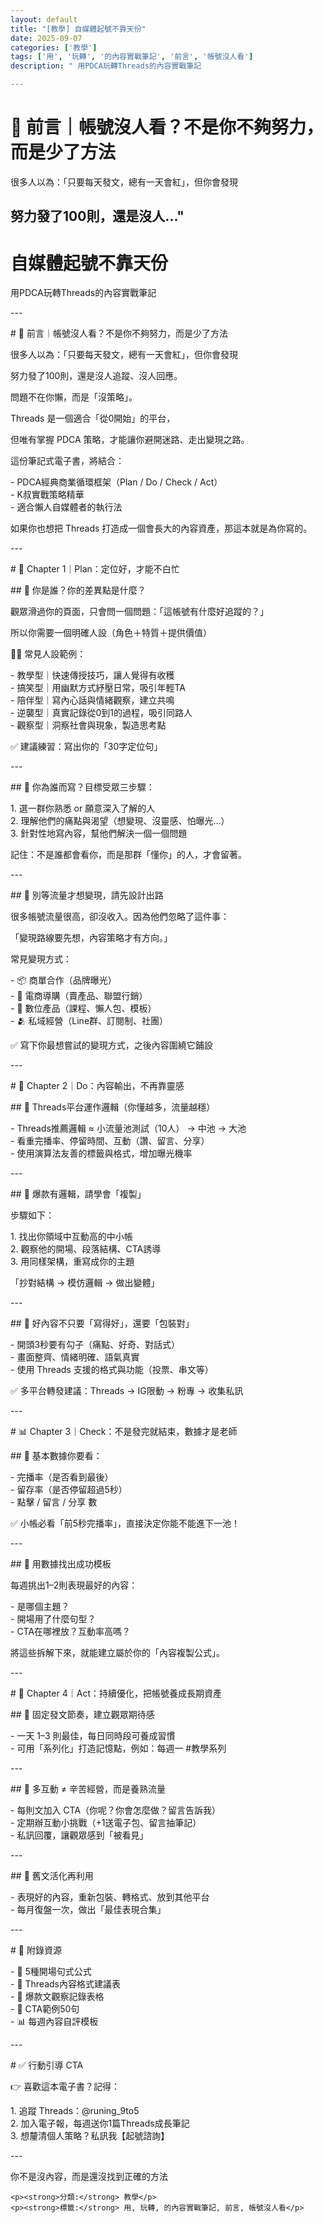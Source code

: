 ```yaml
---
layout: default
title: "[教學] 自媒體起號不靠天份"
date: 2025-09-07
categories: ['教學']
tags: ['用', '玩轉', '的內容實戰筆記', '前言', '帳號沒人看']
description: " 用PDCA玩轉Threads的內容實戰筆記

---
```


# 🧩 前言｜帳號沒人看？不是你不夠努力，而是少了方法

很多人以為：「只要每天發文，總有一天會紅」，但你會發現

努力發了100則，還是沒人..."
---

<div class="card-section">
    <h1>自媒體起號不靠天份</h1>
    <p> 用PDCA玩轉Threads的內容實戰筆記</p>
<p>---</p>
<p># 🧩 前言｜帳號沒人看？不是你不夠努力，而是少了方法</p>
<p>很多人以為：「只要每天發文，總有一天會紅」，但你會發現</p>
<p>努力發了100則，還是沒人追蹤、沒人回應。</p>
<p>問題不在你懶，而是「沒策略」。</p>
<p>Threads 是一個適合「從0開始」的平台，</p>
<p>但唯有掌握 PDCA 策略，才能讓你避開迷路、走出變現之路。</p>
<p>這份筆記式電子書，將結合：</p>
<p>- PDCA經典商業循環框架（Plan / Do / Check / Act）<br>- K叔實戰策略精華<br>- 適合懶人自媒體者的執行法</p>
<p>如果你也想把 Threads 打造成一個會長大的內容資產，那這本就是為你寫的。</p>
<p>---</p>
<p># 📍 Chapter 1｜Plan：定位好，才能不白忙</p>
<p>## 🔸 你是誰？你的差異點是什麼？</p>
<p>觀眾滑過你的頁面，只會問一個問題：「這帳號有什麼好追蹤的？」</p>
<p>所以你需要一個明確人設（角色＋特質＋提供價值）</p>
<p>🧑‍🎤 常見人設範例：</p>
<p>- 教學型｜快速傳授技巧，讓人覺得有收穫<br>- 搞笑型｜用幽默方式紓壓日常，吸引年輕TA<br>- 陪伴型｜寫內心話與情緒觀察，建立共鳴<br>- 逆襲型｜真實記錄從0到1的過程，吸引同路人<br>- 觀察型｜洞察社會與現象，製造思考點</p>
<p>✅ 建議練習：寫出你的「30字定位句」</p>
<p>---</p>
<p>## 🔸 你為誰而寫？目標受眾三步驟：</p>
<p>1. 選一群你熟悉 or 願意深入了解的人<br>2. 理解他們的痛點與渴望（想變現、沒靈感、怕曝光…）<br>3. 針對性地寫內容，幫他們解決一個一個問題</p>
<p>記住：不是誰都會看你，而是那群「懂你」的人，才會留著。</p>
<p>---</p>
<p>## 🔸 別等流量才想變現，請先設計出路</p>
<p>很多帳號流量很高，卻沒收入。因為他們忽略了這件事：</p>
<p>「變現路線要先想，內容策略才有方向。」</p>
<p>常見變現方式：</p>
<p>- 📦 商單合作（品牌曝光）<br>- 🛒 電商導購（賣產品、聯盟行銷）<br>- 🧠 數位產品（課程、懶人包、模板）<br>- 🫂 私域經營（Line群、訂閱制、社團）</p>
<p>✅ 寫下你最想嘗試的變現方式，之後內容圍繞它鋪設</p>
<p>---</p>
<p># 🚀 Chapter 2｜Do：內容輸出，不再靠靈感</p>
<p>## 🔸 Threads平台運作邏輯（你懂越多，流量越穩）</p>
<p>- Threads推薦邏輯 ≈ 小流量池測試（10人） → 中池 → 大池<br>- 看重完播率、停留時間、互動（讚、留言、分享）<br>- 使用演算法友善的標籤與格式，增加曝光機率</p>
<p>---</p>
<p>## 🔸 爆款有邏輯，請學會「複製」</p>
<p>步驟如下：</p>
<p>1. 找出你領域中互動高的中小帳<br>2. 觀察他的開場、段落結構、CTA誘導<br>3. 用同樣架構，重寫成你的主題</p>
<p>「抄對結構 → 模仿邏輯 → 做出變體」</p>
<p>---</p>
<p>## 🔸 好內容不只要「寫得好」，還要「包裝對」</p>
<p>- 開頭3秒要有勾子（痛點、好奇、對話式）<br>- 畫面整齊、情緒明確、語氣真實<br>- 使用 Threads 支援的格式與功能（投票、串文等）</p>
<p>✅ 多平台轉發建議：Threads → IG限動 → 粉專 → 收集私訊</p>
<p>---</p>
<p># 📊 Chapter 3｜Check：不是發完就結束，數據才是老師</p>
<p>## 🔸 基本數據你要看：</p>
<p>- 完播率（是否看到最後）<br>- 留存率（是否停留超過5秒）<br>- 點擊 / 留言 / 分享 數</p>
<p>✅ 小帳必看「前5秒完播率」，直接決定你能不能進下一池！</p>
<p>---</p>
<p>## 🔸 用數據找出成功模板</p>
<p>每週挑出1–2則表現最好的內容：</p>
<p>- 是哪個主題？<br>- 開場用了什麼句型？<br>- CTA在哪裡放？互動率高嗎？</p>
<p>將這些拆解下來，就能建立屬於你的「內容複製公式」。</p>
<p>---</p>
<p># 🔁 Chapter 4｜Act：持續優化，把帳號養成長期資產</p>
<p>## 🔸 固定發文節奏，建立觀眾期待感</p>
<p>- 一天 1–3 則最佳，每日同時段可養成習慣<br>- 可用「系列化」打造記憶點，例如：每週一 #教學系列</p>
<p>---</p>
<p>## 🔸 多互動 ≠ 辛苦經營，而是養熟流量</p>
<p>- 每則文加入 CTA（你呢？你會怎麼做？留言告訴我）<br>- 定期辦互動小挑戰（+1送電子包、留言抽筆記）<br>- 私訊回覆，讓觀眾感到「被看見」</p>
<p>---</p>
<p>## 🔸 舊文活化再利用</p>
<p>- 表現好的內容，重新包裝、轉格式、放到其他平台<br>- 每月復盤一次，做出「最佳表現合集」</p>
<p>---</p>
<p># 🎁 附錄資源</p>
<p>- 🔖 5種開場句式公式<br>- 🧰 Threads內容格式建議表<br>- 📓 爆款文觀察記錄表格<br>- 📎 CTA範例50句<br>- 📊 每週內容自評模板</p>
<p>---</p>
<p># ✅ 行動引導 CTA</p>
<p>👉 喜歡這本電子書？記得：</p>
<p>1. 追蹤 Threads：@runing_9to5<br>2. 加入電子報，每週送你1篇Threads成長筆記<br>3. 想釐清個人策略？私訊我【起號諮詢】</p>
<p>---</p>
<p>你不是沒內容，而是還沒找到正確的方法<br>        </p>

    <p><strong>分類:</strong> 教學</p>
    <p><strong>標籤:</strong> 用, 玩轉, 的內容實戰筆記, 前言, 帳號沒人看</p>
</div>

